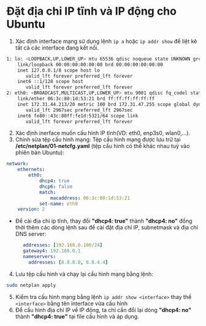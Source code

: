 # Đặt địa chỉ IP tĩnh và IP động cho Ubuntu
1. Xác định interface mạng sử dụng lệnh `ip a` hoặc `ip addr show` để liệt kê tất cả các interface đang kết nối.
```bash
1: lo: <LOOPBACK,UP,LOWER_UP> mtu 65536 qdisc noqueue state UNKNOWN group default qlen 1000
    link/loopback 00:00:00:00:00:00 brd 00:00:00:00:00:00
    inet 127.0.0.1/8 scope host lo
       valid_lft forever preferred_lft forever
    inet6 ::1/128 scope host 
       valid_lft forever preferred_lft forever
2: eth0: <BROADCAST,MULTICAST,UP,LOWER_UP> mtu 9001 qdisc fq_codel state UP group default qlen 1000
    link/ether 06:3c:80:1d:53:21 brd ff:ff:ff:ff:ff:ff
    inet 172.31.44.213/20 metric 100 brd 172.31.47.255 scope global dynamic eth0
       valid_lft 2967sec preferred_lft 2967sec
    inet6 fe80::43c:80ff:fe1d:5321/64 scope link 
       valid_lft forever preferred_lft forever
```
2. Xác định inerface muốn cấu hình IP tĩnh(VD: eth0, enp3s0, wlan0,...).
3. Chỉnh sửa tệp cấu hình mạng: Tệp cấu hình mạng được lưu trữ tại **/etc/netplan/01-netcfg.yaml** (tệp cấu hình có thể khác nhau tuỳ vào phiên bản Ubuntu):
```yaml
network:
    ethernets:
        eth0:
            dhcp4: true
            dhcp6: false
            match:
                macaddress: 06:3c:80:1d:53:21
            set-name: eth0
    version: 2
```
- Để cài địa chỉ ip tĩnh, thay đổi **"dhcp4: true"** thành **"dhcp4: no"** đồng thời thêm các dòng lệnh sau để cài đặt địa chỉ IP, subnetmask và địa chỉ DNS server:
```yaml
      addresses: [192.168.0.100/24]
      gateway4: 192.168.0.1
      nameservers:
        addresses: [8.8.8.8, 8.8.4.4]
```
4. Lưu tệp cấu hình và chạy lại cấu hình mạng bằng lệnh:
```bash
sudo netplan apply
```
5. Kiểm tra cấu hình mạng bằng lệnh `ip addr show <interface>` thay thế `<interface>` bằng tên interface vừa cấu hình
6. Để cấu hình địa chỉ IP về IP động, ta chỉ cần đổi lại dòng **"dhcp4: no"** thành **"dhcp4: true"** tại file cấu hình và áp dụng.